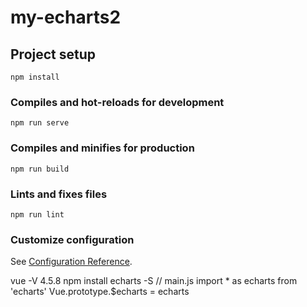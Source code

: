 # my-echarts2

## Project setup
```
npm install
```

### Compiles and hot-reloads for development
```
npm run serve
```

### Compiles and minifies for production
```
npm run build
```

### Lints and fixes files
```
npm run lint
```

### Customize configuration
See [Configuration Reference](https://cli.vuejs.org/config/).

vue -V 4.5.8
npm install echarts -S
// main.js
import * as echarts from 'echarts'
Vue.prototype.$echarts = echarts